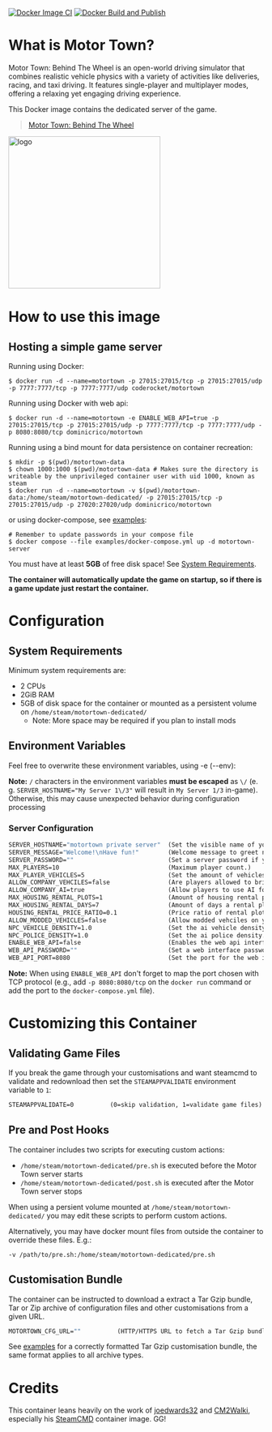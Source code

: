 [![Docker Image CI](https://github.com/dominicrico/motortown/actions/workflows/docker-image.yml/badge.svg?branch=main)](https://github.com/dominicrico/motortown/actions/workflows/docker-image.yml) [![Docker Build and Publish](https://github.com/dominicrico/motortown/actions/workflows/docker-publish.yml/badge.svg)](https://github.com/dominicrico/motortown/actions/workflows/docker-publish.yml)

# What is Motor Town?
Motor Town: Behind The Wheel is an open-world driving simulator that combines realistic vehicle physics with a variety of activities like deliveries, racing, and taxi driving. It features single-player and multiplayer modes, offering a relaxing yet engaging driving experience.

This Docker image contains the dedicated server of the game.

>  [Motor Town: Behind The Wheel](https://store.steampowered.com/app/1369670/Motor_Town_Behind_The_Wheel/)

<img src="https://shared.akamai.steamstatic.com/store_item_assets/steam/apps/1369670/header.jpg?t=1743269133" alt="logo" width="300"/></img>

# How to use this image
## Hosting a simple game server

Running using Docker:
```console
$ docker run -d --name=motortown -p 27015:27015/tcp -p 27015:27015/udp -p 7777:7777/tcp -p 7777:7777/udp coderocket/motortown
```

Running using Docker with web api:
```console
$ docker run -d --name=motortown -e ENABLE_WEB_API=true -p 27015:27015/tcp -p 27015:27015/udp -p 7777:7777/tcp -p 7777:7777/udp -p 8080:8080/tcp dominicrico/motortown
```

Running using a bind mount for data persistence on container recreation:
```console
$ mkdir -p $(pwd)/motortown-data
$ chown 1000:1000 $(pwd)/motortown-data # Makes sure the directory is writeable by the unprivileged container user with uid 1000, known as steam
$ docker run -d --name=motortown -v $(pwd)/motortown-data:/home/steam/motortown-dedicated/ -p 27015:27015/tcp -p 27015:27015/udp -p 27020:27020/udp dominicrico/motortown
```

or using docker-compose, see [examples](https://github.com/dominicrico/motortown/blob/main/examples/docker-compose.yml):
```console
# Remember to update passwords in your compose file
$ docker compose --file examples/docker-compose.yml up -d motortown-server
```

You must have at least **5GB** of free disk space! See [System Requirements](./#system-requirements).

**The container will automatically update the game on startup, so if there is a game update just restart the container.**

# Configuration

## System Requirements

Minimum system requirements are:

* 2 CPUs
* 2GiB RAM
* 5GB of disk space for the container or mounted as a persistent volume on `/home/steam/motortown-dedicated/`
  * Note: More space may be required if you plan to install mods

## Environment Variables
Feel free to overwrite these environment variables, using -e (--env):

**Note:** `/` characters in the environment variables **must be escaped** as `\/` (e. g. `SERVER_HOSTNAME="My Server 1\/3"` will result in `My Server 1/3` in-game). Otherwise, this may cause unexpected behavior during configuration processing 

### Server Configuration

```dockerfile
SERVER_HOSTNAME="motortown private server"  (Set the visible name of your server.)
SERVER_MESSAGE="Welcome!\nHave fun!"        (Welcome message to greet new players joining your server.)
SERVER_PASSWORD=""                          (Set a server password if you want to keep it private.)
MAX_PLAYERS=10                              (Maximum player count.)
MAX_PLAYER_VEHICLES=5                       (Set the amount of vehicles players allowed to own.)
ALLOW_COMPANY_VEHCILES=false                (Are players allowed to bring their company vehicles.)
ALLOW_COMPANY_AI=true                       (Allow players to use AI for their companies.)
MAX_HOUSING_RENTAL_PLOTS=1                  (Amount of housing rental plots a player is allowed to rent.)
MAX_HOUSING_RENTAL_DAYS=7                   (Amount of days a rental plot is allowed to rent.)
HOUSING_RENTAL_PRICE_RATIO=0.1              (Price ratio of rental plots.)
ALLOW_MODDED_VEHICLES=false                 (Allow modded vehciles on your server.)
NPC_VEHICLE_DENSITY=1.0                     (Set the ai vehicle density.)
NPC_POLICE_DENSITY=1.0                      (Set the ai police density.)
ENABLE_WEB_API=false                        (Enables the web api interface.)
WEB_API_PASSWORD=""                         (Set a web interface password.)
WEB_API_PORT=8080                           (Set the port for the web interface.)
```

**Note:** When using `ENABLE_WEB_API` don't forget to map the port chosen with TCP protocol (e.g., add `-p 8080:8080/tcp` on the `docker run` command or add the port to the `docker-compose.yml` file).

# Customizing this Container

## Validating Game Files

If you break the game through your customisations and want steamcmd to validate and redownload then set the `STEAMAPPVALIDATE` environment variable to `1`:

```dockerfile
STEAMAPPVALIDATE=0          (0=skip validation, 1=validate game files)
```

## Pre and Post Hooks

The container includes two scripts for executing custom actions:

* `/home/steam/motortown-dedicated/pre.sh` is executed before the Motor Town server starts
* `/home/steam/motortown-dedicated/post.sh` is executed after the Motor Town server stops

When using a persient volume mounted at `/home/steam/motortown-dedicated/` you may edit these scripts to perform custom actions.

Alternatively, you may have docker mount files from outside the container to override these files. E.g.:

```
-v /path/to/pre.sh:/home/steam/motortown-dedicated/pre.sh
```

## Customisation Bundle

The container can be instructed to download a extract a Tar Gzip bundle, Tar or Zip archive of configuration files and other customisations from a given URL.

```dockerfile
MOTORTOWN_CFG_URL=""          (HTTP/HTTPS URL to fetch a Tar Gzip bundle, Tar or Zip archive of configuration files/mods)
```

See [examples](https://github.com/dominicrico/motortown/blob/main/examples/motortown.cfg.tgz) for a correctly formatted Tar Gzip customisation bundle, the same format applies to all archive types.


# Credits

This container leans heavily on the work of [joedwards32](https://github.com/joedwards32) and [CM2Walki](https://github.com/CM2Walki/), especially his [SteamCMD](https://github.com/CM2Walki/steamcmd) container image. GG!
